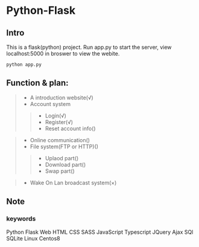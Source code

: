 # Python-Flask

## Intro
This is a flask(python) project.
Run app.py to start the server, view localhost:5000 in broswer to view the webite.
```
python app.py
```

## Function & plan:
> * A introduction website(√)
> * Account system
>> * Login(√)
>> * Register(√)
>> * Reset account info()

> * Online communication()
> * File system(FTP or HTTP)()
>> * Uplaod part()
>> * Download part()
>> * Swap part()

> * Wake On Lan broadcast system(×)

## Note


### keywords
Python Flask Web HTML CSS SASS JavaScript Typescript JQuery Ajax SQl SQLite Linux Centos8

